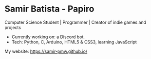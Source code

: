 # Samir Batista - Papiro

Computer Science Student | Programmer | Creator of indie games and projects

- Currently working on: a Discord bot.
- Tech: Python, C, Arduino, HTML5 & CSS3, learning JavaScript

My website: https://samir-pmw.github.io/
